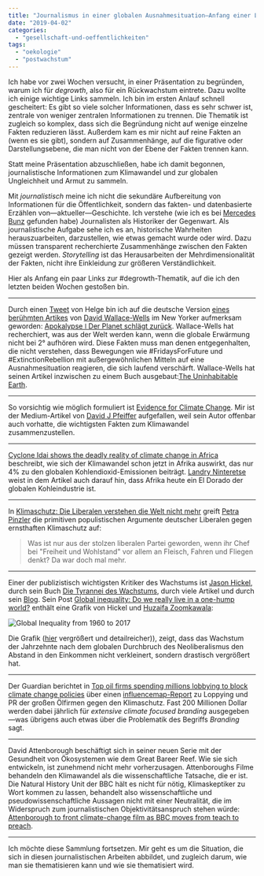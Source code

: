 ```yaml
---
title: "Journalismus in einer globalen Ausnahmesituation—Anfang einer Linksammlung"
date: "2019-04-02"
categories: 
  - "gesellschaft-und-oeffentlichkeiten"
tags: 
  - "oekologie"
  - "postwachstum"
---
```


Ich habe vor zwei Wochen versucht, in einer Präsentation zu begründen, warum ich für _degrowth_, also für ein Rückwachstum eintrete. Dazu wollte ich einige wichtige Links sammeln. Ich bin im ersten Anlauf schnell gescheitert: Es gibt so viele solcher Informationen, dass es sehr schwer ist, zentrale von weniger zentralen Informationen zu trennen. Die Thematik ist zugleich so komplex, dass sich die Begründung nicht auf wenige einzelne Fakten reduzieren lässt. Außerdem kam es mir nicht auf reine Fakten an (wenn es sie gibt), sondern auf Zusammenhänge, auf die figurative oder Darstellungsebene, die man nicht von der Ebene der Fakten trennen kann.

Statt meine Präsentation abzuschließen, habe ich damit begonnen, journalistische Informationen zum Klimawandel und zur globalen Ungleichheit und Armut zu sammeln.

Mit _journalistisch_ meine ich nicht die sekundäre Aufbereitung von Informationen für die Öffentlichkeit, sondern das fakten- und datenbasierte Erzählen von—aktueller—Geschichte. Ich verstehe (wie ich es bei [Mercedes Bunz](https://mercedesbunz.net/ "Mercedes Bunz | Have a nice day.") gefunden habe) Journalisten als Historiker der Gegenwart. Als journalistische Aufgabe sehe ich es an, historische Wahrheiten herauszuarbeiten, darzustellen, wie etwas gemacht wurde oder wird. Dazu müssen transparent recherchierte Zusammenhänge zwischen den Fakten gezeigt werden. _Storytelling_ ist das Herausarbeiten der Mehrdimensionalität der Fakten, nicht ihre Einkleidung zur größeren Verständlichkeit.

Hier als Anfang ein paar Links zur #degrowth-Thematik, auf die ich den letzten beiden Wochen gestoßen bin.

* * *

Durch einen [Tweet](https://twitter.com/Helge/status/1110871690907709440 "Ich verspreche Ihnen, dass es schlimmer ist, als Sie denken. Ganz egal, wie gut informiert Sie sind, ausreichend alarmiert sind Sie nicht.") von Helge bin ich auf die deutsche Version [eines berühmten Artikes](http://nymag.com/intelligencer/2017/07/climate-change-earth-too-hot-for-humans-annotated.html?gtm=top&gtm=top "When Will Climate Change Make the Earth Too Hot For Humans?") von [David Wallace-Wells](https://twitter.com/dwallacewells "David Wallace-Wells (@dwallacewells) | Twitter") im New Yorker aufmerksam geworden: [Apokalypse ǀ Der Planet schlägt zurück](https://www.freitag.de/autoren/der-freitag/der-planet-schlaegt-zurueck "Apokalypse ǀ Der Planet schlägt zurück — der Freitag"). Wallace-Wells hat recherchiert, was aus der Welt werden kann, wenn die globale Erwärmung nicht bei 2° aufhören wird. Diese Fakten muss man denen entgegenhalten, die nicht verstehen, dass Bewegungen wie #FridaysForFuture und #ExtinctionRebellion mit außergewöhnlichen Mitteln auf eine Ausnahmesituation reagieren, die sich laufend verschärft. Wallace-Wells hat seinen Artikel inzwischen zu einem Buch ausgebaut:[The Uninhabitable Earth](https://www.penguinrandomhouse.com/books/586541/the-uninhabitable-earth-by-david-wallace-wells/9780525576709/ "The Uninhabitable Earth by David Wallace-Wells | PenguinRandomHouse.com: Books").

* * *

So vorsichtig wie möglich formuliert ist [Evidence for Climate Change](https://medium.com/science-journal/evidence-for-climate-change-32c8fe7efc3e "Evidence for Climate Change – Science Journal – Medium"). Mir ist der Medium-Artikel von [David J Pfeiffer](https://medium.com/@davidjpfeiffer "David J Pfeiffer – Medium") aufgefallen, weil sein Autor offenbar auch vorhatte, die wichtigsten Fakten zum Klimawandel zusammenzustellen.

* * *

[Cyclone Idai shows the deadly reality of climate change in Africa](https://www.theguardian.com/commentisfree/2019/mar/21/cyclone-idai-climate-change-africa-fossil-fuels "Cyclone Idai shows the deadly reality of climate change in Africa | Landry Nintereste | Opinion | The Guardian") beschreibt, wie sich der Klimawandel schon jetzt in Afrika auswirkt, das nur 4% zu den globalen Kohlendioxid-Emissionen beiträgt. [Landry Ninteretse](https://twitter.com/ninteretse?lang=de "Landry Ninteretse (@ninteretse) | Twitter") weist in dem Artikel auch darauf hin, dass Afrika heute ein El Dorado der globalen Kohleindustrie ist.

* * *

In [Klimaschutz: Die Liberalen verstehen die Welt nicht mehr](https://www.zeit.de/politik/deutschland/2019-03/klimaschutz-liberale-konservative-christian-lindner-klimawandel-fleischkonsum "Klimaschutz: Die Liberalen verstehen die Welt nicht mehr | ZEIT ONLINE") greift [Petra Pinzler](https://twitter.com/ppinzler?lang=de "Petra Pinzler (@PPinzler) | Twitter") die primitiven populistischen Argumente deutscher Liberalen gegen ernsthaften Klimaschutz auf:

> Was ist nur aus der stolzen liberalen Partei geworden, wenn ihr Chef bei "Freiheit und Wohlstand" vor allem an Fleisch, Fahren und Fliegen denkt? Da war doch mal mehr.

* * *

Einer der publizistisch wichtigsten Kritiker des Wachstums ist [Jason Hickel](https://www.jasonhickel.org/about "About — Jason Hickel"), durch sein Buch [Die Tyrannei des Wachstums](https://www.dtv.de/buch/jason-hickel-die-tyrannei-des-wachstums-28163/ "Die Tyrannei des Wachstums von Jason Hickel | dtv"), durch viele Artikel und durch sein [Blog](https://www.jasonhickel.org/blog "Jason Hickel Blog — Jason Hickel"). Sein Post [Global inequality: Do we really live in a one-hump world?](https://www.jasonhickel.org/blog/2019/3/17/two-hump-world "Global inequality: Do we really live in a one-hump world? — Jason Hickel") enthält eine Grafik von Hickel und [Huzaifa Zoomkawala](https://www.huzaifazoom.com/ "Website von Huzaifa Zoomkawala"):

![Global Inequality from 1960 to 2017](https://static1.squarespace.com/static/59bc0e610abd04bd1e067ccc/t/5c8e99d77817f775cf42d3b7/1552849442302/income-inequality-1960-2017.gif?format=2500w)

Die Grafik ([hier](http://huzaifazoom.com/hickel/inequality/ "Global Inequality from 1960 to 2017") vergrößert und detailreicher)), zeigt, dass das Wachstum der Jahrzehnte nach dem globalen Durchbruch des Neoliberalismus den Abstand in den Einkommen nicht verkleinert, sondern drastisch vergrößert hat.

* * *

Der Guardian berichtet in [Top oil firms spending millions lobbying to block climate change policies](https://www.theguardian.com/business/2019/mar/22/top-oil-firms-spending-millions-lobbying-to-block-climate-change-policies-says-report?CMP=Share_iOSApp_Other "Top oil firms spending millions lobbying to block climate change policies, says report | Business | The Guardian") über einen [influencemap-Report](https://influencemap.org/report/How-Big-Oil-Continues-to-Oppose-the-Paris-Agreement-38212275958aa21196dae3b76220bddc "influencemap.org Big Oil’s Real Agenda on Climate Change") zu Loppying und PR der großen Ölfirmen gegen den Klimaschutz. Fast 200 Millionen Dollar werden dabei jährlich für _extensive climate focused branding_ ausgegeben—was übrigens auch etwas über die Problematik des Begriffs _Branding_ sagt.

* * *

David Attenborough beschäftigt sich in seiner neuen Serie mit der Gesundheit von Ökosystemen wie dem Great Bareer Reef. Wie sie sich entwickeln, ist zunehmend nicht mehr vorherzusagen. Attenboroughs Filme behandeln den Klimawandel als die wissenschaftliche Tatsache, die er ist. Die Natural History Unit der BBC hält es nicht für nötig, Klimaskeptiker zu Wort kommen zu lassen, behandelt also wissenschaftliche und pseudowissenschaftliche Aussagen nicht mit einer Neutralität, die im Widerspruch zum journalistischen Objektivitätsanspruch stehen würde: [Attenborough to front climate-change film as BBC moves from teach to preach](https://www.theguardian.com/tv-and-radio/2019/mar/22/attenborough-to-front-climate-change-film-as-bbc-moves-from-teach-to-preach?CMP=Share_iOSApp_Other "Attenborough to front climate-change film as BBC moves from teach to preach").

* * *

Ich möchte diese Sammlung fortsetzen. Mir geht es um die Situation, die sich in diesen journalistischen Arbeiten abbildet, und zugleich darum, wie man sie thematisieren kann und wie sie thematisiert wird.
